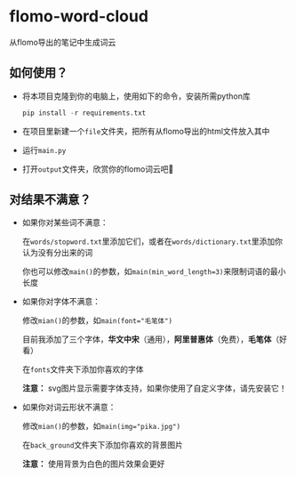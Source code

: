 # flomo-word-cloud

从flomo导出的笔记中生成词云

## 如何使用？

+ 将本项目克隆到你的电脑上，使用如下的命令，安装所需python库

  ```python
  pip install -r requirements.txt
  ```

+ 在项目里新建一个`file`文件夹，把所有从flomo导出的html文件放入其中

+ 运行`main.py`

+ 打开`output`文件夹，欣赏你的flomo词云吧🤗

## 对结果不满意？

+ 如果你对某些词不满意：

  在`words/stopword.txt`里添加它们，或者在`words/dictionary.txt`里添加你认为没有分出来的词

  你也可以修改`main()`的参数，如`main(min_word_length=3)`来限制词语的最小长度

  

+ 如果你对字体不满意：

  修改`mian()`的参数，如`main(font="毛笔体")`

  目前我添加了三个字体，**华文中宋**（通用），**阿里普惠体**（免费），**毛笔体**（好看）

  在`fonts`文件夹下添加你喜欢的字体

  **注意：** svg图片显示需要字体支持，如果你使用了自定义字体，请先安装它！

  

+ 如果你对词云形状不满意：

  修改`mian()`的参数，如`main(img="pika.jpg")`

  在`back_ground`文件夹下添加你喜欢的背景图片
  
  **注意：** 使用背景为白色的图片效果会更好
  
  

